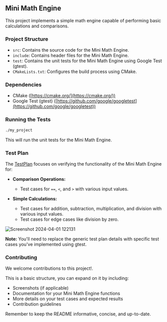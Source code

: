 ## Mini Math Engine

This project implements a simple math engine capable of performing basic calculations and comparisons.

### Project Structure

* `src`: Contains the source code for the Mini Math Engine.
* `include`: Contains header files for the Mini Math Engine.
* `test`: Contains the unit tests for the Mini Math Engine using Google Test (gtest).
* `CMakeLists.txt`: Configures the build process using CMake.

### Dependencies

* CMake ([https://cmake.org/](https://cmake.org/))
* Google Test (gtest) ([https://github.com/google/googletest](https://github.com/google/googletest))



### Running the Tests

```bash
./my_project
```

This will run the unit tests for the Mini Math Engine.

### Test Plan

The [TestPlan](https://github.com/FaresEdres/Mini-Math-Engine/files/14822463/Untitled.document.2.pdf) focuses on verifying the functionality of the Mini Math Engine for:

* **Comparison Operations:**
    * Test cases for `==`,  `<`, and `>`  with various input values.
* **Simple Calculations:**

    * Test cases for addition, subtraction, multiplication, and division with various input values.
    * Test cases for edge cases like division by zero.


![Screenshot 2024-04-01 122131](https://github.com/FaresEdres/Mini-Math-Engine/assets/88932198/c909b0e7-55dc-4eb3-ba02-a22735501d41)


**Note:** You'll need to replace the generic test plan details with specific test cases you've implemented using gtest.

### Contributing

We welcome contributions to this project!.



This is a basic structure, you can expand on it by including:

* Screenshots (if applicable)
* Documentation for your Mini Math Engine functions
* More details on your test cases and expected results
* Contribution guidelines

Remember to keep the README informative, concise, and up-to-date.
